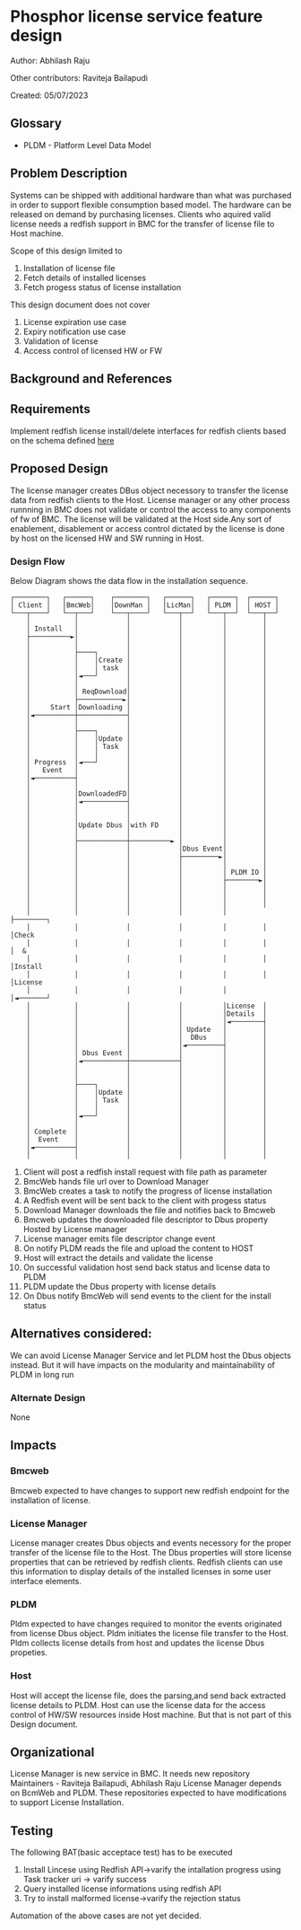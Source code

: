 # Phosphor license service feature design

Author: Abhilash Raju

Other contributors: Raviteja Bailapudi

Created: 05/07/2023

## Glossary

- PLDM - Platform Level Data Model

## Problem Description

Systems can be shipped with additional hardware than what was purchased in order
to support flexible consumption based model. The hardware can be released on
demand by purchasing licenses. Clients who aquired valid license needs a redfish
support in BMC for the transfer of license file to Host machine.

Scope of this design limited to

1. Installation of license file
2. Fetch details of installed licenses
3. Fetch progess status of license installation

This design document does not cover

1. License expiration use case
2. Expiry notification use case
3. Validation of license
4. Access control of licensed HW or FW

## Background and References

## Requirements

Implement redfish license install/delete interfaces for redfish clients based on
the schema defined
[here](https://redfish.dmtf.org/schemas/v1/LicenseService.v1_1_0.json)

## Proposed Design

The license manager creates DBus object necessory to transfer the license data
from redfish clients to the Host. License manager or any other process runnning
in BMC does not validate or control the access to any components of fw of BMC.
The license will be validated at the Host side.Any sort of enablement,
disablement or access control dictated by the license is done by host on the
licensed HW and SW running in Host.

### Design Flow

Below Diagram shows the data flow in the installation sequence.

```ascii
┌────────┐   ┌──────┐    ┌────────┐   ┌──────┐   ┌──────┐  ┌──────┐
│ Client │   │BmcWeb│    │DownMan │   │LicMan│   │ PLDM │  │ HOST │
└───┬────┘   └──┬───┘    └───┬────┘   └───┬──┘   └───┬──┘  └───┬──┘
    │           │            │            │          │         │
    │ Install   │            │            │          │         │
    ├──────────►│            │            │          │         │
    │           │            │            │          │         │
    │           ├────┐       │            │          │         │
    │           │    │Create │            │          │         │
    │           │    │ task  │            │          │         │
    │           │◄───┘       │            │          │         │
    │           │            │            │          │         │
    │           │ ReqDownload│            │          │         │
    │           ├───────────►│            │          │         │
    │     Start │Downloading │            │          │         │
    │◄──────────┼────────────┤            │          │         │
    │           │            │            │          │         │
    │           ├────┐       │            │          │         │
    │           │    │Update │            │          │         │
    │           │    │ Task  │            │          │         │
    │           │    │       │            │          │         │
    │ Progress  │◄───┘       │            │          │         │
    │   Event   │            │            │          │         │
    │◄──────────┤            │            │          │         │
    │           │            │            │          │         │
    │           │DownloadedFD│            │          │         │
    │           │◄───────────┤            │          │         │
    │           │            │            │          │         │
    │           │            │            │          │         │
    │           │Update Dbus │with FD     │          │         │
    │           │            │            │          │         │
    │           ├────────────┼──────────► │          │         │
    │           │            │            │Dbus Event│         │
    │           │            │            ├─────────►│         │
    │           │            │            │          │         │
    │           │            │            │          │ PLDM IO │
    │           │            │            │          ├────────►│
    │           │            │            │          │         │
    │           │            │            │          │         │
    │           │            │            │          │         │
    │           │            │            │          │         ├────────┐
    │           │            │            │          │         │        │Check
    │           │            │            │          │         │        │  &
    │           │            │            │          │         │        │Install
    │           │            │            │          │         │        │License
    │           │            │            │          │         │◄───────┘
    │           │            │            │          │License  │
    │           │            │            │          │Details  │
    │           │            │            │          │◄────────┤
    │           │            │            │ Update   │         │
    │           │            │            │  DBus    │         │
    │           │            │            │◄─────────┤         │
    │           │ Dbus Event │            │          │         │
    │           │◄───────────┼────────────┤          │         │
    │           │            │            │          │         │
    │           │            │            │          │         │
    │           ├────┐       │            │          │         │
    │           │    │Update │            │          │         │
    │           │    │ Task  │            │          │         │
    │           │    │       │            │          │         │
    │           │◄───┘       │            │          │         │
    │           │            │            │          │         │
    │ Complete  │            │            │          │         │
    │  Event    │            │            │          │         │
    │◄──────────┤            │            │          │         │
    │           │            │            │          │         │
```

1. Client will post a redfish install request with file path as parameter
2. BmcWeb hands file url over to Download Manager
3. BmcWeb creates a task to notify the progress of license installation
4. A Redfish event will be sent back to the client with progess status
5. Download Manager downloads the file and notifies back to Bmcweb
6. Bmcweb updates the downloaded file descriptor to Dbus property Hosted by
   License manager
7. License manager emits file descriptor change event
8. On notify PLDM reads the file and upload the content to HOST
9. Host will extract the details and validate the license
10. On successful validation host send back status and license data to PLDM
11. PLDM update the Dbus property with license details
12. On Dbus notify BmcWeb will send events to the client for the install status

## Alternatives considered:

We can avoid License Manager Service and let PLDM host the Dbus objects instead.
But it will have impacts on the modularity and maintainability of PLDM in long
run

### Alternate Design

None

## Impacts

### Bmcweb

Bmcweb expected to have changes to support new redfish endpoint for the
installation of license.

### License Manager

License manager creates Dbus objects and events necessory for the proper
transfer of the license file to the Host. The Dbus properties will store license
properties that can be retrieved by redfish clients. Redfish clients can use
this information to display details of the installed licenses in some user
interface elements.

### PLDM

Pldm expected to have changes required to monitor the events originated from
license Dbus object. Pldm initiates the license file transfer to the Host. Pldm
collects license details from host and updates the license Dbus propeties.

### Host

Host will accept the license file, does the parsing,and send back extracted
license details to PLDM. Host can use the license data for the access control of
HW/SW resources inside Host machine. But that is not part of this Design
document.

## Organizational

License Manager is new service in BMC. It needs new repository Maintainers -
Raviteja Bailapudi, Abhilash Raju License Manager depends on BcmWeb and PLDM.
These repositories expected to have modifications to support License
Installation.

## Testing

The following BAT(basic acceptace test) has to be executed

1. Install Lincese using Redfish API->varify the intallation progress using Task
   tracker uri -> varify success
2. Query installed license informations using redfish API
3. Try to install malformed license->varify the rejection status

Automation of the above cases are not yet decided.
